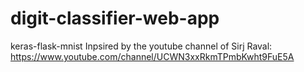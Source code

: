 # digit-classifier-web-app
keras-flask-mnist
Inpsired by the youtube channel of Sirj Raval: https://www.youtube.com/channel/UCWN3xxRkmTPmbKwht9FuE5A
